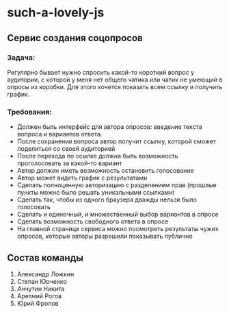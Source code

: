 # such-a-lovely-js

## Сервис создания соцопросов

### Задача: 
  Регулярно бывает нужно спросить какой-то короткий вопрос у аудитории, с которой у меня нет общего чатика или чатик не умеющий в опросы из коробки. Для этого *х*очется показать всем ссылк*у* и получить график.

### Требования:
 - Должен быть интерфе*й*с для автора опросов: введе*н*ие текста вопроса и вариантов ответа.
 - После сохранени*я* во*п*роса автор получит ссылку, к*о*торой сможет *п*оделиться с*о* своей аудиторией
 - После перехода по ссылке долж*н*а быть возможность проголосовать за какой-то вариант
 - Автор долж*е*н иметь возможность остановить голосование
 - Автор может ви*де*ть график с резу*ль*татами
 - Сделать полноцен*н*ую авторизацию с разделением прав (прошлые пункты можно было решать уникальными ссылками)
 - Сделать так, чтобы *и*з одного браузера дважды нельзя было голосовать
 - Сделать и одиночный, и множественный выбор вариантов в опросе
 - Сделать возможность свободного ответа в опросе
 - На главной странице сервиса можно посмотреть результаты чужих опросов, *к*оторые авторы разрешили показывать публично


Состав команды
---

  1. Александр Ложкин
  2. Степан Юрченко
  3. *А*нчутин Никита
  4. Арет*м*ий Рогов
  5. Юрий Фролов
